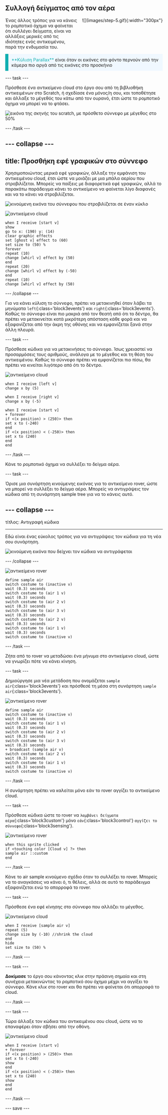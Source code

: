 ## Συλλογή δείγματος από τον αέρα

<div style="display: flex; flex-wrap: wrap">
<div style="flex-basis: 200px; flex-grow: 1; margin-right: 15px;">
Ένας άλλος τρόπος για να κάνεις το ρομποτικό όχημα να φαίνεται ότι συλλέγει δείγματα, είναι να αλλάξεις μερικές από τις ιδιότητες ενός αντικειμένου, παρά την ενδυμασία του.
</div>
<div>
![](images/step-5.gif){:width="300px"}
</div>
</div>

<p style="border-left: solid; border-width:10px; border-color: #0faeb0; background-color: aliceblue; padding: 10px;">
<span style="color: #0faeb0">**Κύλιση Parallax**</span> είναι όταν οι εικόνες στο φόντο περνούν από την κάμερα πιο αργά από τις εικόνες στο προσκήνιο
</p>

--- task ---

Πρόσθεσε ένα αντικείμενο cloud στο έργο σου από τη βιβλιοθήκη αντικειμένων στο Scratch, ή σχεδίασε ένα μόνος/η σου, και τοποθέτησε και άλλαξε το μέγεθός του κάτω από τον ουρανό, έτσι ώστε το ρομποτικό όχημα να μπορεί να το φτάσει.

![εικόνα της σκηνής του scratch, με πρόσθετο σύννεφο με μέγεθος στο 50%](images/add-cloud.png)

--- /task ---

--- collapse ---
---
title: Προσθήκη εφέ γραφικών στο σύννεφο
---

Χρησιμοποιώντας μερικά εφέ γραφικών, άλλαξε την εμφάνιση του αντικειμένου cloud, έτσι ώστε να μοιάζει με μια μπάλα αερίου που στροβιλίζεται. Μπορείς να παίξεις με διαφορετικά εφέ γραφικών, αλλά το παρακάτω παράδειγμα κάνει το αντικείμενο να φαίνεται λίγο διαφανές και να το κάνει να στροβιλίζεται.

![κινούμενη εικόνα του σύννεφου που στροβιλίζεται σε έναν κύκλο](images/cloud.gif)

![αντικείμενο cloud](images/cloud-sprite.png)
```blocks3
when I receive [start v]
show
go to x: (190) y: (14)
clear graphic effects
set [ghost v] effect to (60)
set size to (50) %
forever
repeat (10)
change [whirl v] effect by (50)
end
repeat (20)
change [whirl v] effect by (-50)
end
repeat (10)
change [whirl v] effect by (50)
```

--- /collapse ---

Για να κάνει κύλιση το σύννεφο, πρέπει να μετακινηθεί όταν λάβει τα μηνύματα `left`{:class='block3events'} και `right`{:class='block3events'}. Καθώς το σύννεφο είναι πιο μακριά από τον θεατή από ότι το δέντρο, θα πρέπει να μετακινείται κατά μικρότερη απόσταση κάθε φορά και να εξαφανίζεται από την άκρη της οθόνης και να εμφανίζεται ξανά στην άλλη πλευρά.

--- task ---

Πρόσθεσε κώδικα για να μετακινήσεις το σύννεφο. Ίσως χρειαστεί να προσαρμόσεις τους αριθμούς, ανάλογα με το μέγεθος και τη θέση του αντικειμένου. Καθώς το σύννεφο πρέπει να εμφανίζεται πιο πίσω, θα πρέπει να κινείται λιγότερο από ότι το δέντρο.

![αντικείμενο cloud](images/cloud-sprite.png)
```blocks3
when I receive [left v]
change x by (5)

when I receive [right v]
change x by (-5)

when I receive [start v]
+ forever
if <(x position) > (250)> then
set x to (-240)
end
if <(x position) < (-250)> then
set x to (240)
end
end
```

--- /task ---

Κάνε το ρομποτικό όχημα να συλλέξει το δείγμα αέρα.

--- task ---

Όρισε μια συνάρτηση κινούμενης εικόνας για το αντικείμενο rover, ώστε να μπορεί να συλλέξει το δείγμα αέρα. Μπορείς να αντιγράψεις τον κώδικα από τη συνάρτηση sample tree για να το κάνεις αυτό.

--- collapse ---
---

τίτλος: Αντιγραφή κώδικα

---

Εδώ είναι ένας εύκολος τρόπος για να αντιγράψεις τον κώδικα για τη νέα σου συνάρτηση.

![κινούμενη εικόνα που δείχνει τον κώδικα να αντιγράφεται](images/duplicating.gif)

--- /collapse ---

![αντικείμενο rover](images/rover-sprite.png)
```blocks3
define sample air
switch costume to (inactive v)
wait (0.3) seconds
switch costume to (air 1 v)
wait (0.3) seconds
switch costume to (air 2 v)
wait (0.3) seconds
switch costume to (air 3 v)
wait (0.3) seconds
switch costume to (air 2 v)
wait (0.3) seconds
switch costume to (air 1 v)
wait (0.3) seconds
switch costume to (inactive v)
```

--- /task ---

Ζήτα από το rover να μεταδώσει ένα μήνυμα στο αντικείμενο cloud, ώστε να γνωρίζει πότε να κάνει κίνηση.

--- task ---

Δημιούργησε μια νέα μετάδοση που ονομάζεται `sample air`{:class='block3events'} και πρόσθεσέ τη μέσα στη συνάρτηση `sample air`{:class='block3events'}.

![αντικείμενο rover](images/rover-sprite.png)
```blocks3
define sample air
switch costume to (inactive v)
wait (0.3) seconds
switch costume to (air 1 v)
wait (0.3) seconds
switch costume to (air 2 v)
wait (0.3) seconds
switch costume to (air 3 v)
wait (0.3) seconds
+ broadcast (sample air v)
switch costume to (air 2 v)
wait (0.3) seconds
switch costume to (air 1 v)
wait (0.3) seconds
switch costume to (inactive v)
```

--- /task ---

Η συνάρτηση πρέπει να καλείται μόνο εάν το rover αγγίζει το αντικείμενο cloud.

--- task ---

Πρόσθεσε κώδικα ώστε το rover να `λαμβάνει δείγματα αέρα`{:class='block3custom'} μόνο `εάν`{:class='block3control'} `αγγίζει το σύννεφο`{:class='block3sensing'}.

![αντικείμενο rover](images/rover-sprite.png)
```blocks3
when this sprite clicked
if <touching color [Cloud v] ?> then
sample air ::custom
end
```

--- /task ---

Κάνε το air sample κινούμενο σχέδιο όταν το συλλέξει το rover. Μπορείς να το αναγκάσεις να κάνει ό, τι θέλεις, αλλά σε αυτό το παράδειγμα εξαφανίζεται ενώ το απορροφά το rover.

--- task ---

Πρόσθεσε ένα εφέ κίνησης στο σύννεφο που αλλάζει το μέγεθος.

![αντικείμενο cloud](images/cloud-sprite.png)
```blocks3
when I receive [sample air v]
repeat (5)
change size by (-10) //shrink the cloud
end
hide
set size to (50) %
```

--- /task ---

--- task ---

**Δοκίμασε** το έργο σου κάνοντας κλικ στην πράσινη σημαία και στη συνέχεια μετακινώντας το ρομποτικό σου όχημα μέχρι να αγγίξει το σύννεφο. Κάνε κλικ στο rover και θα πρέπει να φαίνεται ότι απορροφά το cloud.

--- /task ---

--- task ---

Τώρα άλλαξε τον κώδικα του αντικειμένου σου cloud, ώστε να το επαναφέρει όταν σβήσει από την οθόνη.

![αντικείμενο cloud](images/cloud-sprite.png)
```blocks3
when I receive [start v]
+ forever
if <(x position) > (250)> then
set x to (-240)
show
end
if <(x position) < (-250)> then
set x to (240)
show
end
end
```

--- /task ---



--- save ---
